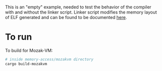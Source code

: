 This is an "empty" example, needed to test the behavior of the compiler with and without the
linker script. Linker script modifies the memory layout of ELF generated and can be found to
be documented [here](../../docs/linker-script.md).

# To run

To build for Mozak-VM:

```sh
# inside memory-access/mozakvm directory
cargo build-mozakvm
```
